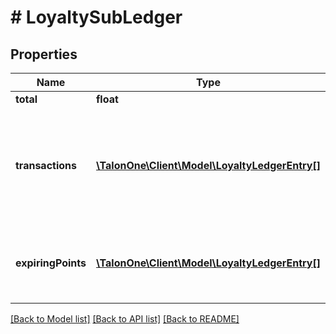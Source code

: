 # # LoyaltySubLedger

## Properties

Name | Type | Description | Notes
------------ | ------------- | ------------- | -------------
**total** | **float** |  | 
**transactions** | [**\TalonOne\Client\Model\LoyaltyLedgerEntry[]**](LoyaltyLedgerEntry.md) | Transactions contains a list of all events that have happened such as additions, subtractions and expiries | [optional] 
**expiringPoints** | [**\TalonOne\Client\Model\LoyaltyLedgerEntry[]**](LoyaltyLedgerEntry.md) | ExpiringPoints contains a list of all points that will expiry and when | [optional] 

[[Back to Model list]](../../README.md#documentation-for-models) [[Back to API list]](../../README.md#documentation-for-api-endpoints) [[Back to README]](../../README.md)


